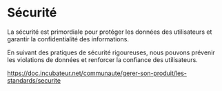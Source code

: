 # Sécurité

La sécurité est primordiale pour protéger les données des utilisateurs
et garantir la confidentialité des informations.

En suivant des pratiques de sécurité rigoureuses, nous pouvons
prévenir les violations de données et renforcer la confiance des
utilisateurs.

<https://doc.incubateur.net/communaute/gerer-son-produit/les-standards/securite>
